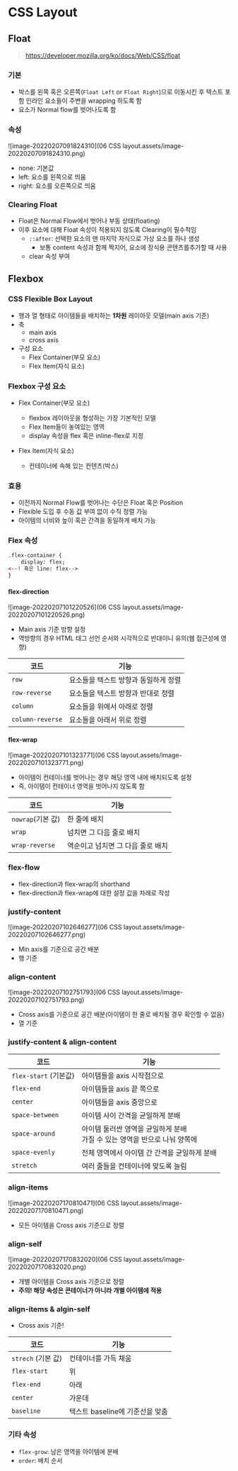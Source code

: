 # CSS Layout

## Float

> https://developer.mozilla.org/ko/docs/Web/CSS/float

### 기본

- 박스를 왼쪽 혹은 오른쪽(`Float Left` or `Float Right`)으로 이동시킨 후 텍스트 포함 인라인 요소들이 주변을 wrapping 하도록 함
- 요소가 Normal flow를 벗어나도록 함

### 속성

![image-20220207091824310](06 CSS layout.assets/image-20220207091824310.png)

- none: 기본값
- left: 요소를 왼쪽으로 띄움
- right: 요소를 오른쪽으로 띄움

### Clearing Float

- Float은 Normal Flow에서 벗어나 부동 상태(floating)
- 이후 요소에 대해 Float 속성이 적용되지 않도록 Clearing이 필수적임
  - `::after`: 선택한 요소의 맨 마지막 자식으로 가상 요소를 하나 생성
    - 보통 content 속성과 함께 짝지어, 요소에 장식용 콘텐츠를추가할 때 사용
  - clear 속성 부여



## Flexbox

### CSS Flexible Box Layout

- 행과 열 형태로 아이템들을 배치하는 **1차원** 레이아웃 모델(main axis 기준)
- 축
  - main axis
  - cross axis
- 구성 요소
  - Flex Container(부모 요소)
  - Flex Item(자식 요소)



### Flexbox 구성 요소

- Flex Container(부모 요소)

  - flexbox 레이아웃을 형성하는 가장 기본적인 모델
  - Flex Item들이 놓여있는 영역
  - display 속성을 flex 혹은 inline-flex로 지정

  

- Flex Item(자식 요소)

  - 컨테이너에 속해 있는 컨텐츠(박스)



### 효용

- 이전까지 Normal Flow를 벗어나는 수단은 Float 혹은 Position
- Flexible 도입 후 수동 값 부여 없이 수직 정렬 가능
- 아이템의 너비와 높이 혹은 간격을 동일하게 배치 가능



### Flex 속성

```html
.flex-container {
	display: flex;
<--! 혹은 line: flex-->
}
```

#### flex-direction

![image-20220207101220526](06 CSS layout.assets/image-20220207101220526.png)

- Main axis 기준 방향 설정
- 역방향의 경우 HTML 태그 선언 순서와 시각적으로 반대이니 유의(웹 접근성에 영향)

| 코드             | 기능                                 |
| ---------------- | ------------------------------------ |
| `row`            | 요소들을 텍스트 방향과 동일하게 정렬 |
| `row-reverse`    | 요소들을 텍스트 방향과 반대로 정렬   |
| `column`         | 요소들을 위에서 아래로 정렬          |
| `column-reverse` | 요소들을 아래서 위로 정렬            |



#### flex-wrap

![image-20220207101323771](06 CSS layout.assets/image-20220207101323771.png)

- 아이템이 컨테이너를 벗어나는 경우 해당 영역 내에 배치되도록 설정
- 즉, 아이템이 컨테이너 영역을 벗어나지 않도록 함

| 코드              | 기능                              |
| ----------------- | --------------------------------- |
| `nowrap`(기본 값) | 한 줄에 배치                      |
| `wrap`            | 넘치면 그 다음 줄로 배치          |
| `wrap-reverse`    | 역순이고 넘치면 그 다음 줄로 배치 |



### flex-flow

- flex-direction과 flex-wrap의 shorthand
- flex-direction과 flex-wrap에 대한 설정 값을 차례로 작성



### justify-content

![image-20220207102646277](06 CSS layout.assets/image-20220207102646277.png)

- Min axis를 기준으로 공간 배분
- 행 기준



### align-content

![image-20220207102751793](06 CSS layout.assets/image-20220207102751793.png)

- Cross axis를 기준으로 공간 배분(아이템이 한 줄로 배치될 경우 확인할 수 없음)
- 열 기준



### justify-content & align-content

| 코드                  | 기능                                                         |
| --------------------- | ------------------------------------------------------------ |
| `flex-start` (기본값) | 아이템들을 axis 시작점으로                                   |
| `flex-end`            | 아이템들을 axis 끝 쪽으로                                    |
| `center`              | 아이템들을 axis 중앙으로                                     |
| `space-between`       | 아이템 사이 간격을 균일하게 분배                             |
| `space-around`        | 아이템 둘러싼 영역을 균일하게 분배<br />가질 수 있는 영역을 반으로 나눠 양쪽에 |
| `space-evenly`        | 전체 영역에서 아이템 간 간격을 균일하게 분배                 |
| `stretch`             | 여러 줄들을 컨테이너에 맞도록 늘림                           |



### align-items

![image-20220207170810471](06 CSS layout.assets/image-20220207170810471.png)

- 모든 아이템을 Cross axis 기준으로 정렬



### align-self

![image-20220207170832020](06 CSS layout.assets/image-20220207170832020.png)

- 개별 아이템을 Cross axis 기준으로 정렬
- **주의! 해당 속성은 콘테이너가 아니라 개별 아이템에 적용**



### align-items & algin-self

- Cross axis 기준!

| 코드               | 기능                            |
| ------------------ | ------------------------------- |
| `strech` (기본 값) | 컨테이너를 가득 채움            |
| `flex-start`       | 위                              |
| `flex-end`         | 아래                            |
| `center`           | 가운데                          |
| `baseline`         | 텍스트 baseline에 기준선을 맞춤 |



### 기타 속성

- `flex-grow`: 남은 영역을 아이템에 분배
- `order`: 배치 순서

